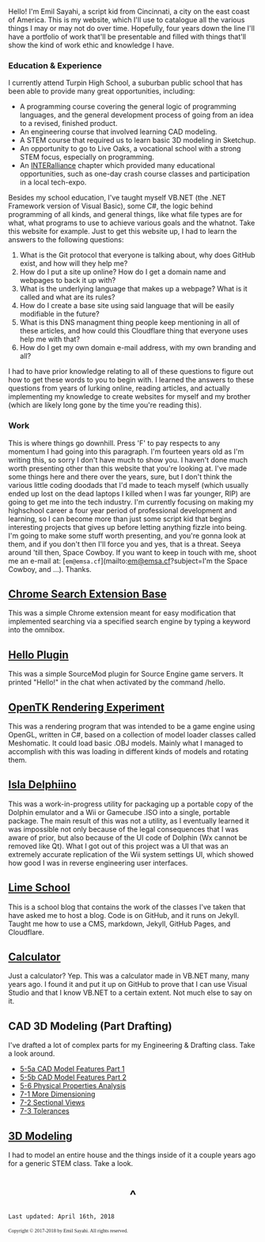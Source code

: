 

Hello! I'm Emil Sayahi, a script kid from Cincinnati, a city on the east coast of America. This is my website, which I'll use to catalogue all the various things I may or may not do over time. Hopefully, four years down the line I'll have a portfolio of work that'll be presentable and filled with things that'll show the kind of work ethic and knowledge I have. 

### Education & Experience

I currently attend Turpin High School, a suburban public school that has been able to provide many great opportunities, including:
- A programming course covering the general logic of programming languages, and the general development process of going from an idea to a revised, finished product.
- An engineering course that involved learning CAD modeling.
- A STEM course that required us to learn basic 3D modeling in Sketchup.
- An opportunity to go to Live Oaks, a vocational school with a strong STEM focus, especially on programming.
- An [INTERalliance](http://interalliance.org/) chapter which provided many educational opportunities, such as one-day crash course classes and participation in a local tech-expo.

Besides my school education, I've taught myself VB.NET (the .NET Framework version of Visual Basic), some C#, the logic behind programming of all kinds, and general things, like what file types are for what, what programs to use to achieve various goals and the whatnot. Take this website for example. Just to get this website up, I had to learn the answers to the following questions:
1. What is the Git protocol that everyone is talking about, why does GitHub exist, and how will they help me?
2. How do I put a site up online? How do I get a domain name and webpages to back it up with?
3. What is the underlying language that makes up a webpage? What is it called and what are its rules?
4. How do I create a base site using said language that will be easily modifiable in the future?
5. What is this DNS managment thing people keep mentioning in all of these articles, and how could this Cloudflare thing that everyone uses help me with that?
6. How do I get my own domain e-mail address, with my own branding and all?

I had to have prior knowledge relating to all of these questions to figure out how to get these words to you to begin with. I learned the answers to these questions from years of lurking online, reading articles, and actually implementing my knowledge to create websites for myself and my brother (which are likely long gone by the time you're reading this).

### Work
This is where things go downhill. Press 'F' to pay respects to any momentum I had going into this paragraph. I'm fourteen years old as I'm writing this, so sorry I don't have much to show you. I haven't done much worth presenting other than this website that you're looking at. I've made some things here and there over the years, sure, but I don't think the various little coding doodads that I'd made to teach myself (which usually ended up lost on the dead laptops I killed when I was far younger, RIP) are going to get me into the tech industry. I'm currently focusing on making my highschool career a four year period of professional development and learning, so I can become more than just some script kid that begins interesting projects that gives up before letting anything fizzle into being. I'm going to make some stuff worth presenting, and you're gonna look at them, and if you don't then I'll force you and yes, that is a threat. Seeya around 'till then, Space Cowboy. If you want to keep in touch with me, shoot me an e-mail at: [`em@emsa.cf`](mailto:em@emsa.cf?subject=I'm the Space Cowboy, and ...). Thanks.

## [Chrome Search Extension Base](https://github.com/emil-sayahi/Chrome-Search-Base)
This was a simple Chrome extension meant for easy modification that implemented searching via a specified search engine by typing a keyword into the omnibox.

## [Hello Plugin](https://github.com/emil-sayahi/Hello-Plugin)
This was a simple SourceMod plugin for Source Engine game servers. It printed "Hello!" in the chat when activated by the command /hello.

## [OpenTK Rendering Experiment](https://github.com/emil-sayahi/TriBox)
This was a rendering program that was intended to be a game engine using OpenGL, written in C#, based on a collection of model loader classes called Meshomatic. It could load basic .OBJ models. Mainly what I managed to accomplish with this was loading in different kinds of models and rotating them.

## [Isla Delphiino](https://github.com/emil-sayahi/Isla-Delphiino)
This was a work-in-progress utility for packaging up a portable copy of the Dolphin emulator and a Wii or Gamecube .ISO into a single, portable package. The main result of this was not a utility, as I eventually learned it was impossible not only because of the legal consequences that I was aware of prior, but also because of the UI code of Dolphin (Wx cannot be removed like Qt). What I got out of this project was a UI that was an extremely accurate replication of the Wii system settings UI, which showed how good I was in reverse engineering user interfaces.

## [Lime School](https://limeschool.cf)
This is a school blog that contains the work of the classes I've taken that have asked me to host a blog. Code is on GitHub, and it runs on Jekyll. Taught me how to use a CMS, markdown, Jekyll, GitHub Pages, and Cloudflare.

## [Calculator](https://github.com/emil-sayahi/Calculator)
Just a calculator? Yep. This was a calculator made in VB.NET many, many years ago. I found it and put it up on GitHub to prove that I can use Visual Studio and that I know VB.NET to a certain extent. Not much else to say on it.

## CAD 3D Modeling (Part Drafting)
I've drafted a lot of complex parts for my Engineering & Drafting class. Take a look around.
- [5-5a CAD Model Features Part 1](https://drive.google.com/drive/folders/1Okz_gF2wIAcCekOtYcqRDz_e0pjdPxxt?usp=sharing)
- [5-5b CAD Model Features Part 2](https://drive.google.com/drive/folders/14I_ffnH0n81QmkAWd4kaBPYMH8_PIWq8?usp=sharing)
- [5-6 Physical Properties Analysis](https://drive.google.com/drive/folders/1cceX8qC0opWxxbesKCQjJL1RV2eT37QC?usp=sharing)
- [7-1 More Dimensioning](https://drive.google.com/drive/folders/1xsQr3ytjxgDC9Ll0aQoxQTGhIBEdlx7l?usp=sharing)
- [7-2 Sectional Views](https://drive.google.com/drive/folders/16DqfjxuD7NTP5W2OQ_aCChGZ_xayZ0ji?usp=sharing)
- [7-3 Tolerances](https://drive.google.com/drive/folders/1fe5biJBgl0MA8ygDCqX03hJWdRWhLewa?usp=sharing)

## [3D Modeling](https://github.com/emil-sayahi/Sketchup-House/)
I had to model an entire house and the things inside of it a couple years ago for a generic STEM class. Take a look.

<h1 align="center">^</h1>

```
Last updated: April 16th, 2018
```
<p style="font-family: TimesNewRoman, Times New Roman, Times, Baskerville, Georgia, serif;
	font-size: 10px;
	font-style: normal;
	font-variant: normal;
	font-weight: 400;
	line-height: 16px;">Copyright © 2017-2018 by Emil Sayahi. All rights reserved.</p>
